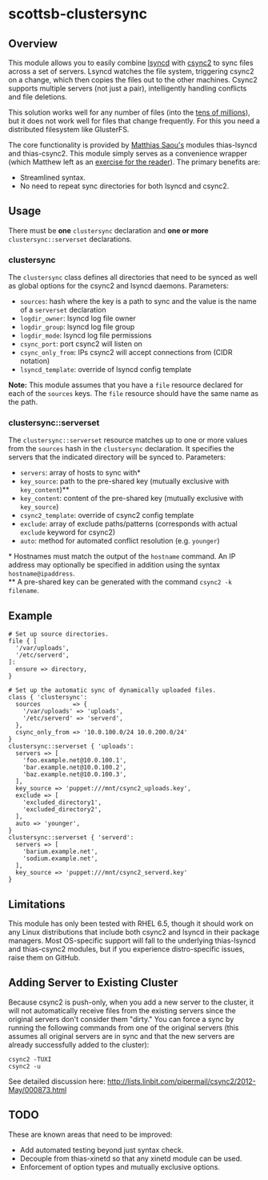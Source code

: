 # scottsb-clustersync

## Overview

This module allows you to easily combine [lsyncd](https://code.google.com/p/lsyncd/) with
[csync2](http://oss.linbit.com/csync2/) to sync files across a set of servers. Lsyncd
watches the file system, triggering csync2 on a change, which then copies the files out
to the other machines. Csync2 supports multiple servers (not just a pair), intelligently
handling conflicts and file deletions.

This solution works well for any number of files (into
the [tens of millions](http://lists.linbit.com/pipermail/csync2/2014-October/001077.html)),
but it does not work well for files that change frequently. For this you need a
distributed filesystem like GlusterFS.

The core functionality is provided by [Matthias Saou's](http://matthias.saou.eu/) modules
thias-lsyncd and thias-csync2. This module simply serves as a convenience wrapper (which
Matthew left as an [exercise for the reader](http://thias.marmotte.net/2013/04/puppet-all-way-near-realtime-file-syncronization/)).
The primary benefits are:

* Streamlined syntax.
* No need to repeat sync directories for both lsyncd and csync2.


## Usage

There must be **one** `clustersync` declaration and **one or more**
`clustersync::serverset` declarations.

### clustersync

The `clustersync` class defines all directories that need to be synced as well as global
options for the csync2 and lsyncd daemons. Parameters:

* `sources`: hash where the key is a path to sync and the value is the name of a `serverset` declaration
* `logdir_owner`: lsyncd log file owner
* `logdir_group`: lsyncd log file group
* `logdir_mode`: lsyncd log file permissions
* `csync_port`: port csync2 will listen on
* `csync_only_from`: IPs csync2 will accept connections from (CIDR notation)
* `lsyncd_template`: override of lsyncd config template

**Note:** This module assumes that you have a `file` resource declared for each of the
`sources` keys. The `file` resource should have the same name as the path.

### clustersync::serverset

The `clustersync::serverset` resource matches up to one or more values from the `sources`
hash in the `clustersync` declaration. It specifies the servers that the indicated
directory will be synced to. Parameters:

* `servers`: array of hosts to sync with*
* `key_source`: path to the pre-shared key (mutually exclusive with `key_content`)**
* `key_content`: content of the pre-shared key (mutually exclusive with `key_source`)
* `csync2_template`: override of csync2 config template
* `exclude`: array of exclude paths/patterns (corresponds with actual `exclude` keyword for csync2)
* `auto`: method for automated conflict resolution (e.g. `younger`)

\* Hostnames must match the output of the `hostname` command. An IP address may
optionally be specified in addition using the syntax `hostname@ipaddress`.<br>
\** A pre-shared key can be generated with the command `csync2 -k filename`.


## Example

	# Set up source directories.
	file { [
	  '/var/uploads',
	  '/etc/serverd',
	]:
	  ensure => directory,
	}
	
	# Set up the automatic sync of dynamically uploaded files.
	class { 'clustersync':
	  sources         => {
	    '/var/uploads' => 'uploads',
	    '/etc/serverd' => 'serverd',
	  },
	  csync_only_from => '10.0.100.0/24 10.0.200.0/24'
	}
	clustersync::serverset { 'uploads':
	  servers => [
	    'foo.example.net@10.0.100.1',
	    'bar.example.net@10.0.100.2',
	    'baz.example.net@10.0.100.3',
	  ],
	  key_source => 'puppet:///mnt/csync2_uploads.key',
	  exclude => [
	    'excluded_directory1',
	    'excluded_directory2',
	  ],
	  auto => 'younger',
	}
	clustersync::serverset { 'serverd':
	  servers => [
	    'barium.example.net',
	    'sodium.example.net',
	  ],
	  key_source => 'puppet:///mnt/csync2_serverd.key'
	}


## Limitations

This module has only been tested with RHEL 6.5, though it should work on any Linux
distributions that include both csync2 and lsyncd in their package managers. Most
OS-specific support will fall to the underlying thias-lsyncd and thias-csync2 modules,
but if you experience distro-specific issues, raise them on GitHub.

## Adding Server to Existing Cluster

Because csync2 is push-only, when you add a new server to the cluster, it will not
automatically receive files from the existing servers since the original servers don't
consider them "dirty." You can force a sync by running the following commands from
one of the original servers (this assumes all original servers are in sync and that
the new servers are already successfully added to the cluster):

	csync2 -TUXI
	csync2 -u

See detailed discussion here:
http://lists.linbit.com/pipermail/csync2/2012-May/000873.html

## TODO

These are known areas that need to be improved:

* Add automated testing beyond just syntax check.
* Decouple from thias-xinetd so that any xinetd module can be used.
* Enforcement of option types and mutually exclusive options.
